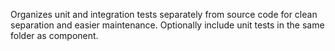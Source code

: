 Organizes unit and integration tests separately from source code for clean separation and easier maintenance. Optionally include unit tests in the same folder as component.
